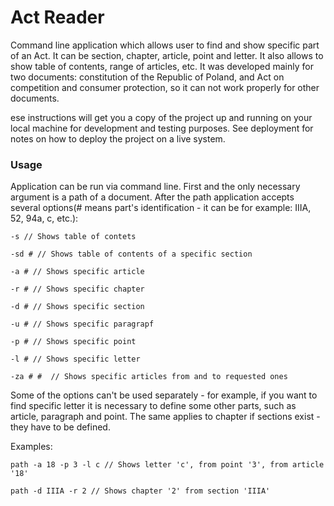 

# Act Reader

Command line application which allows user to find and show specific part of an Act. It can be section, chapter, article, point and letter. It also allows to show table of contents, range of articles, etc. It was developed mainly for two documents: constitution of the Republic of Poland, and Act on competition and consumer protection, so it can not work properly for other documents.    

ese instructions will get you a copy of the project up and running on your local machine for development and testing purposes. See deployment for notes on how to deploy the project on a live system.


### Usage

Application can be run via command line.
First and the only necessary argument is a path of a document. After the path application accepts several options(# means part's identification - it can be for example: IIIA, 52, 94a, c, etc.):

```
-s // Shows table of contets
```
```
-sd # // Shows table of contents of a specific section 
```
```
-a # // Shows specific article
```
```
-r # // Shows specific chapter
```
```
-d # // Shows specific section
```
```
-u # // Shows specific paragrapf
```
```
-p # // Shows specific point
```
```
-l # // Shows specific letter
```
```
-za # #  // Shows specific articles from and to requested ones
```

Some of the options can't be used separately - for example, if you want to find specific letter it is necessary to
define some other parts, such as article, paragraph and point. The same applies to chapter if sections exist - they have 
to be defined.

Examples:
```
path -a 18 -p 3 -l c // Shows letter 'c', from point '3', from article '18'
```
```
path -d IIIA -r 2 // Shows chapter '2' from section 'IIIA'
```


